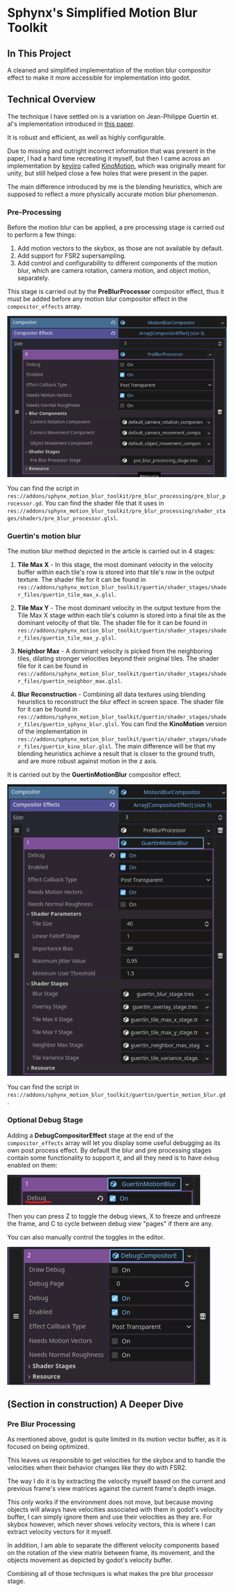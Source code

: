Sphynx's Simplified Motion Blur Toolkit
=====================================

In This Project
---------------

A cleaned and simplified implementation of the motion blur compositor effect to make it more accessible for implementation into godot.

Technical Overview
------------------



The technique I have settled on is a variation on Jean-Philippe Guertin et. al's implementation introduced in [this paper](https://research.nvidia.com/sites/default/files/pubs/2013-11_A-Fast-and/Guertin2013MotionBlur-small.pdf). 

It is robust and efficient, as well as highly configurable.

Due to missing and outright incorrect information that was present in the paper, I had a hard time recreating it myself, but then I came across an implementation by [keyjiro](https://github.com/keijiro/KinoMotion/commits?author=keijiro) called [KinoMotion](https://github.com/keijiro/KinoMotion), which was originally meant for unity, but still helped close a few holes that were present in the paper.

The main difference introduced by me is the blending heuristics, which are supposed to reflect a more physically accurate motion blur phenomenon. 

### Pre-Processing

Before the motion blur can be applied, a pre processing stage is carried out to perform a few things:

1. Add motion vectors to the skybox, as those are not available by default.
2. Add support for FSR2 supersampling. 
3. Add control and configurability to different components of the motion blur, which are camera rotation, camera motion, and object motion, separately.

This stage is carried out by the **PreBlurProcessor** compositor effect, thus it must be added before any motion blur compositor effect in the `compositor_effects` array.

![alt text](readme-assets/pre-blur-processor.png)

You can find the script in `res://addons/sphynx_motion_blur_toolkit/pre_blur_processing/pre_blur_processor.gd`.
You can find the shader file that it uses in `res://addons/sphynx_motion_blur_toolkit/pre_blur_processing/shader_stages/shaders/pre_blur_processor.glsl`.
### Guertin's motion blur

The motion blur method depicted in the article is carried out in 4 stages:

1. **Tile Max X** - In this stage, the most dominant velocity in the velocity buffer within each tile's row is stored into that tile's row in the output texture. The shader file for it can be found in `res://addons/sphynx_motion_blur_toolkit/guertin/shader_stages/shader_files/guertin_tile_max_x.glsl`.

2. **Tile Max Y** - The most dominant velocity in the output texture from the Tile Max X stage within each tile's column is stored into a final tile as the dominant velocity of that tile. The shader file for it can be found in `res://addons/sphynx_motion_blur_toolkit/guertin/shader_stages/shader_files/guertin_tile_max_y.glsl`.

3. **Neighbor Max** - A dominant velocity is picked from the neighboring tiles, dilating stronger velocities beyond their original tiles. The shader file for it can be found in `res://addons/sphynx_motion_blur_toolkit/guertin/shader_stages/shader_files/guertin_neighbor_max.glsl`.

4. **Blur Reconstruction** - Combining all data textures using blending heuristics to reconstruct the blur effect in screen space. The shader file for it can be found in `res://addons/sphynx_motion_blur_toolkit/guertin/shader_stages/shader_files/guertin_sphynx_blur.glsl`. You can find the **KinoMotion** version of the implementation in `res://addons/sphynx_motion_blur_toolkit/guertin/shader_stages/shader_files/guertin_kino_blur.glsl`. The main difference will be that my blending heuristics achieve a result that is closer to the ground truth, and are more robust against motion in the z axis.

It is carried out by the **GuertinMotionBlur** compositor effect.

![alt text](readme-assets/guertin-motion-blur.png)

You can find the script in `res://addons/sphynx_motion_blur_toolkit/guertin/guertin_motion_blur.gd`.

### Optional Debug Stage

Adding a **DebugCompositorEffect** stage at the end of the `compositor_effects` array will let you display some useful debugging as its own post process effect. By default the blur and pre processing stages contain some functionality to support it, and all they need is to have `debug` enabled on them:

![alt text](readme-assets/enable-debug.png)

Then you can press Z to toggle the debug views, X to freeze and unfreeze the frame, and C to cycle between debug view "pages" if there are any.

You can also manually control the toggles in the editor.

![alt text](readme-assets/debug-compositor-effect.png)


(**Section in construction**)
A Deeper Dive
-------------

### Pre Blur Processing

As mentioned above, godot is quite limited in its motion vector buffer, as it is focused on being optimized.

This leaves us responsible to get velocities for the skybox and to handle the velocities when their behavior changes like they do with FSR2.

The way I do it is by extracting the velocity myself based on the current and previous frame's view matrices against the current frame's depth image.

This only works if the environment does not move, but because moving objects will always have velocities associated with them in godot's velocity buffer, I can simply ignore them and use their velocities as they are. For skybox however, which never shows velocity vectors, this is where I can extract velocity vectors for it myself.

In addition, I am able to separate the different velocity components based on the rotation of the view matrix between frame, its movement, and the objects movement as depicted by godot's velocity buffer.

Combining all of those techniques is what makes the pre blur processor stage.

